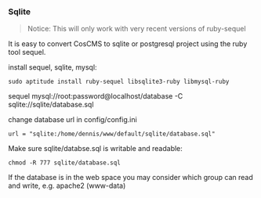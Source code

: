 ### Sqlite

> Notice: This will only work with very recent versions of ruby-sequel

It is easy to convert CosCMS to sqlite or postgresql project using the ruby tool sequel. 

install sequel, sqlite, mysql:

    sudo aptitude install ruby-sequel libsqlite3-ruby libmysql-ruby

sequel mysql://root:password@localhost/database -C sqlite://sqlite/database.sql

change database url in config/config.ini

    url = "sqlite:/home/dennis/www/default/sqlite/database.sql"    

Make sure sqlite/databse.sql is writable and readable: 

    chmod -R 777 sqlite/database.sql

If the database is in the web space you may consider which group can read and write, e.g. apache2 (www-data)
